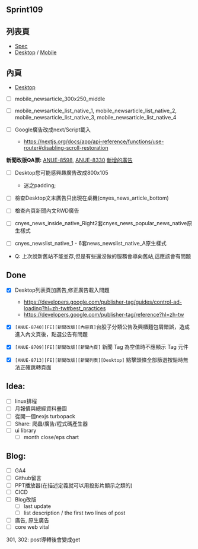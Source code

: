 ## Sprint109

## 列表頁
* [Spec](https://cnyesrd.atlassian.net/wiki/spaces/PS/pages/2153709569)
* [Desktop](https://app.zeplin.io/project/576287bda89e8aa7045cfba5/screen/64bf3d5ab80488509d649a7e) /  [Mobile](https://app.zeplin.io/project/576287bda89e8aa7045cfba5/screen/64d0b64c955b232302230055)

## 內頁
* [Desktop](https://app.zeplin.io/project/576287bda89e8aa7045cfba5/screen/64ad0cdf411565216532362a)

* [ ] mobile_newsarticle_300x250_middle
* [ ] mobile_newsarticle_list_native_1, mobile_newsarticle_list_native_2, mobile_newsarticle_list_native_3, mobile_newsarticle_list_native_4

* [ ] Google廣告改成next/Script載入
	* https://nextjs.org/docs/app/api-reference/functions/use-router#disabling-scroll-restoration

**新聞改版QA票:** [ANUE-8598](https://cnyesrd.atlassian.net/browse/ANUE-8598), [ANUE-8330](https://cnyesrd.atlassian.net/browse/ANUE-8330)
[新增的廣告](https://cnyesrd.atlassian.net/wiki/spaces/PS/pages/2202435641)

* [ ] Desktop您可能感興趣廣告改成800x105
	*  迷之padding;


* [ ] 檢查Desktop文末廣告只出現在桌機(cnyes_news_article_bottom)
* [ ] 檢查內頁新聞內文RWD廣告
* [ ] cnyes_news_inside_native_Right2套cnyes_news_popular_news_native原生樣式
* [ ] cnyes_newslist_native_1 - 6套news_newslist_native_A原生樣式

* Q: 上次說新舊站不能並存,但是有些還沒做的服務會導向舊站,這應該會有問題

## Done
* [x] Desktop列表頁加廣告,修正廣告載入問題
	* https://developers.google.com/publisher-tag/guides/control-ad-loading?hl=zh-tw#best_practices
	* https://developers.google.com/publisher-tag/reference?hl=zh-tw
* [x] `[ANUE-8740][FE][新聞改版][內容頁]`台股子分類公告及興櫃麵包屑錯誤，造成進入內文頁後，點選公告有問題
* [x] `[ANUE-8709][FE][新聞改版][新聞內頁]` 新聞 Tag 為空值時不應顯示 Tag 元件
* [x] `[ANUE-8713][FE][新聞改版][新聞列表][Desktop]` 點擊頭條全部篩選按鈕時無法正確跳轉頁面


## Idea:
* [ ] linux排程
* [ ] 月報價與總經資料疊圖
* [ ] 從開一個nexjs turbopack
* [ ] Share: 爬蟲/廣告/程式碼產生器
* [ ] ui library
	* [ ] month close/eps chart
## Blog: 
* [ ] GA4
* [ ] Github留言
* [ ] PPT播放器(在描述定義就可以用投影片顯示之類的)
* [ ] CICD
* [ ] Blog改版
	* [ ] last update
	* [ ] list description / the first two lines of post
* [ ] 廣告, 原生廣告
* [ ] core web vital

301, 302: post導轉後會變成get

